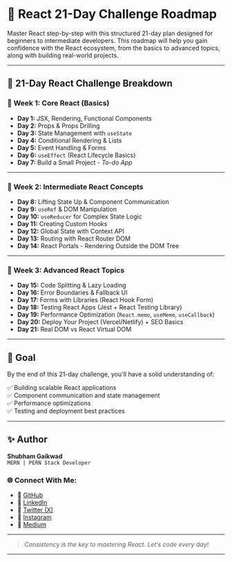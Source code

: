 # 🚀 React 21-Day Challenge Roadmap

Master React step-by-step with this structured 21-day plan designed for beginners to intermediate developers. This roadmap will help you gain confidence with the React ecosystem, from the basics to advanced topics, along with building real-world projects.

---

## 📅 21-Day React Challenge Breakdown

### 🧠 **Week 1: Core React (Basics)**

- **Day 1:** JSX, Rendering, Functional Components  
- **Day 2:** Props & Props Drilling  
- **Day 3:** State Management with `useState`  
- **Day 4:** Conditional Rendering & Lists  
- **Day 5:** Event Handling & Forms  
- **Day 6:** `useEffect` (React Lifecycle Basics)  
- **Day 7:** Build a Small Project - _To-do App_  

---

### 🧩 **Week 2: Intermediate React Concepts**

- **Day 8:** Lifting State Up & Component Communication  
- **Day 9:** `useRef` & DOM Manipulation  
- **Day 10:** `useReducer` for Complex State Logic  
- **Day 11:** Creating Custom Hooks  
- **Day 12:** Global State with Context API  
- **Day 13:** Routing with React Router DOM  
- **Day 14:** React Portals - Rendering Outside the DOM Tree  

---

### 🚀 **Week 3: Advanced React Topics**

- **Day 15:** Code Splitting & Lazy Loading  
- **Day 16:** Error Boundaries & Fallback UI  
- **Day 17:** Forms with Libraries (React Hook Form)  
- **Day 18:** Testing React Apps (Jest + React Testing Library)  
- **Day 19:** Performance Optimization (`React.memo`, `useMemo`, `useCallback`)  
- **Day 20:** Deploy Your Project (Vercel/Netlify) + SEO Basics  
- **Day 21:** Real DOM vs React Virtual DOM  

---

## 🎯 Goal

By the end of this 21-day challenge, you'll have a solid understanding of:

✅ Building scalable React applications  
✅ Component communication and state management  
✅ Performance optimizations  
✅ Testing and deployment best practices  

---

## ✨ Author

**Shubham Gaikwad**  
`MERN | PERN Stack Developer`  

### 🌐 Connect With Me:

- 🔗 [GitHub](https://github.com/FullStackDeveloperShubham)  
- 🔗 [LinkedIn](https://www.linkedin.com/in/shubham-gaikwad-62499329a/)  
- 🔗 [Twitter (X)](https://x.com/ItsDevShubham)  
- 🔗 [Instagram](https://www.instagram.com/developer_shubham_/)  
- 🔗 [Medium](https://medium.com/@s35919223)  

---

> _Consistency is the key to mastering React. Let’s code every day!_

---

